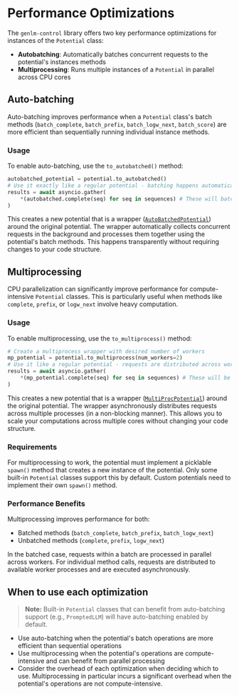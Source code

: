 # Performance Optimizations

The `genlm-control` library offers two key performance optimizations for instances of the `Potential` class:

- **Autobatching**: Automatically batches concurrent requests to the potential's instances methods
- **Multiprocessing**: Runs multiple instances of a `Potential` in parallel across CPU cores


## Auto-batching

Auto-batching improves performance when a `Potential` class's batch methods (`batch_complete`,  `batch_prefix`, `batch_logw_next`, `batch_score`) are more efficient than sequentially running individual instance methods.

### Usage

To enable auto-batching, use the `to_autobatched()` method:

```python
autobatched_potential = potential.to_autobatched()
# Use it exactly like a regular potential - batching happens automatically
results = await asyncio.gather(
    *(autobatched.complete(seq) for seq in sequences) # These will batched and processed by batch_complete
)
```

This creates a new potential that is a wrapper ([`AutoBatchedPotential`](../reference/genlm_control/potential/autobatch)) around the original potential. The wrapper automatically collects concurrent requests in the background and processes them together using the potential's batch methods. This happens transparently without requiring changes to your code structure.

## Multiprocessing

CPU parallelization can significantly improve performance for compute-intensive `Potential` classes. This is particularly useful when methods like `complete`, `prefix`, or `logw_next` involve heavy computation.

### Usage

To enable multiprocessing, use the `to_multiprocess()` method:

```python
# Create a multiprocess wrapper with desired number of workers
mp_potential = potential.to_multiprocess(num_workers=2)
# Use it like a regular potential - requests are distributed across workers
results = await asyncio.gather(
    *(mp_potential.complete(seq) for seq in sequences) # These will be distributed across workers
)
```

This creates a new potential that is a wrapper ([`MultiProcPotential`](../reference/genlm_control/potential/multi_proc)) around the original potential. The wrapper asynchronously distributes requests across multiple processes (in a non-blocking manner). This allows you to scale your computations across multiple cores without changing your code structure.

### Requirements

For multiprocessing to work, the potential must implement a picklable `spawn()` method that creates a new instance of the potential. Only some built-in `Potential` classes support this by default. Custom potentials need to implement their own `spawn()` method.

### Performance Benefits

Multiprocessing improves performance for both:
- Batched methods (`batch_complete`, `batch_prefix`, `batch_logw_next`)
- Unbatched methods (`complete`, `prefix`, `logw_next`)

In the batched case, requests within a batch are processed in parallel across workers. For individual method calls, requests are distributed to available worker processes and are executed asynchronously.

## When to use each optimization

> **Note:** Built-in `Potential` classes that can benefit from auto-batching support (e.g., `PromptedLLM`) will have auto-batching enabled by default.

- Use auto-batching when the potential's batch operations are more efficient than sequential operations
- Use multiprocessing when the potential's operations are compute-intensive and can benefit from parallel processing
- Consider the overhead of each optimization when deciding which to use. Multiprocessing in particular incurs a significant overhead when the potential's operations are not compute-intensive.
